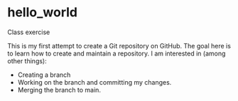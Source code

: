 # hello_world
Class exercise

This is my first attempt to create a Git repository on GitHub.
The goal here is to learn how to create and maintain a repository.
I am interested in (among other things):
- Creating a branch
- Working on the branch and committing my changes.
- Merging the branch to main.
